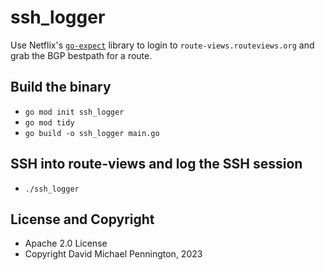 # ssh_logger

Use Netflix's [`go-expect`](https://github.com/Netflix/go-expect) library to login to `route-views.routeviews.org` and grab the BGP bestpath for a route.

## Build the binary

- `go mod init ssh_logger`
- `go mod tidy`
- `go build -o ssh_logger main.go`

## SSH into route-views and log the SSH session

- `./ssh_logger`

## License and Copyright

- Apache 2.0 License
- Copyright David Michael Pennington, 2023
